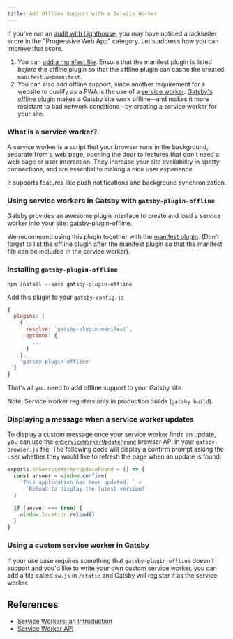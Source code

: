 ```yaml
---
title: Add Offline Support with a Service Worker
---
```


If you've run an [audit with Lighthouse](/docs/audit-with-lighthouse/), you may have noticed a lackluster score in the "Progressive Web App" category. Let's address how you can improve that score.

1.  You can [add a manifest file](/docs/add-a-manifest-file/). Ensure that the manifest plugin is listed _before_ the offline plugin so that the offline plugin can cache the created `manifest.webmanifest`.
2.  You can also add offline support, since another requirement for a website to qualify as a PWA is the use of a [service worker](https://developer.mozilla.org/en-US/docs/Web/API/Service_Worker_API). [Gatsby's offline plugin](/packages/gatsby-plugin-offline/) makes a Gatsby site work offline--and makes it more resistant to bad network conditions--by creating a service worker for your site.

### What is a service worker?

A service worker is a script that your browser runs in the background, separate from a web page, opening the door to features that don't need a web page or user interaction. They increase your site availability in spotty connections, and are essential to making a nice user experience.

It supports features like push notifications and background synchronization.

### Using service workers in Gatsby with `gatsby-plugin-offline`

Gatsby provides an awesome plugin interface to create and load a service worker into your site: [gatsby-plugin-offline](https://www.npmjs.com/package/gatsby-plugin-offline).

We recommend using this plugin together with the [manifest plugin](https://www.npmjs.com/package/gatsby-plugin-manifest). (Don’t forget to list the offline plugin after the manifest plugin so that the manifest file can be included in the service worker).

### Installing `gatsby-plugin-offline`

`npm install --save gatsby-plugin-offline`

Add this plugin to your `gatsby-config.js`

```javascript:title=gatsby-config.js
{
  plugins: [
    {
      resolve: `gatsby-plugin-manifest`,
      options: {
        ...
      }
    },
    'gatsby-plugin-offline'
  ]
}
```

That's all you need to add offline support to your Gatsby site.

Note: Service worker registers only in production builds (`gatsby build`).

### Displaying a message when a service worker updates

To display a custom message once your service worker finds an update, you can use the [`onServiceWorkerUpdateFound`](/docs/browser-apis/#onServiceWorkerUpdateFound) browser API in your `gatsby-browser.js` file. The following code will display a confirm prompt asking the user whether they would like to refresh the page when an update is found:

```javascript:title=gatsby-browser.js
exports.onServiceWorkerUpdateFound = () => {
  const answer = window.confirm(
    `This application has been updated. ` +
      `Reload to display the latest version?`
  )

  if (answer === true) {
    window.location.reload()
  }
}
```

### Using a custom service worker in Gatsby

If your use case requires something that `gatsby-plugin-offline` doesn't support and you'd like to write your own custom service worker, you can add a file called `sw.js` in `/static` and Gatsby will register it as the service worker.

## References

- [Service Workers: an Introduction](https://developers.google.com/web/fundamentals/primers/service-workers/)
- [Service Worker API](https://developer.mozilla.org/en-US/docs/Web/API/Service_Worker_API)
